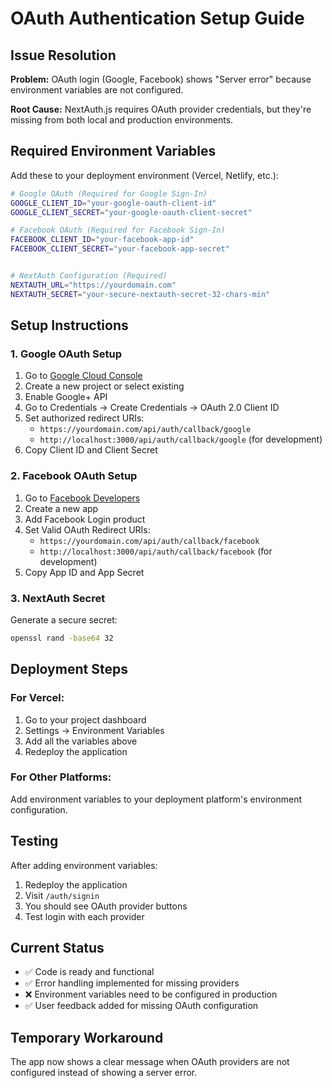 # OAuth Authentication Setup Guide

## Issue Resolution

**Problem:** OAuth login (Google, Facebook) shows "Server error" because environment variables are not configured.

**Root Cause:** NextAuth.js requires OAuth provider credentials, but they're missing from both local and production environments.

## Required Environment Variables

Add these to your deployment environment (Vercel, Netlify, etc.):

```bash
# Google OAuth (Required for Google Sign-In)
GOOGLE_CLIENT_ID="your-google-oauth-client-id"
GOOGLE_CLIENT_SECRET="your-google-oauth-client-secret"

# Facebook OAuth (Required for Facebook Sign-In)
FACEBOOK_CLIENT_ID="your-facebook-app-id"
FACEBOOK_CLIENT_SECRET="your-facebook-app-secret"


# NextAuth Configuration (Required)
NEXTAUTH_URL="https://yourdomain.com"
NEXTAUTH_SECRET="your-secure-nextauth-secret-32-chars-min"
```

## Setup Instructions

### 1. Google OAuth Setup
1. Go to [Google Cloud Console](https://console.cloud.google.com/)
2. Create a new project or select existing
3. Enable Google+ API
4. Go to Credentials → Create Credentials → OAuth 2.0 Client ID
5. Set authorized redirect URIs:
   - `https://yourdomain.com/api/auth/callback/google`
   - `http://localhost:3000/api/auth/callback/google` (for development)
6. Copy Client ID and Client Secret

### 2. Facebook OAuth Setup
1. Go to [Facebook Developers](https://developers.facebook.com/)
2. Create a new app
3. Add Facebook Login product
4. Set Valid OAuth Redirect URIs:
   - `https://yourdomain.com/api/auth/callback/facebook`
   - `http://localhost:3000/api/auth/callback/facebook` (for development)
5. Copy App ID and App Secret


### 3. NextAuth Secret
Generate a secure secret:
```bash
openssl rand -base64 32
```

## Deployment Steps

### For Vercel:
1. Go to your project dashboard
2. Settings → Environment Variables
3. Add all the variables above
4. Redeploy the application

### For Other Platforms:
Add environment variables to your deployment platform's environment configuration.

## Testing

After adding environment variables:

1. Redeploy the application
2. Visit `/auth/signin`
3. You should see OAuth provider buttons
4. Test login with each provider

## Current Status

- ✅ Code is ready and functional
- ✅ Error handling implemented for missing providers
- ❌ Environment variables need to be configured in production
- ✅ User feedback added for missing OAuth configuration

## Temporary Workaround

The app now shows a clear message when OAuth providers are not configured instead of showing a server error.